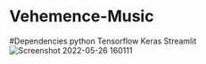 # Vehemence-Music

#Dependencies
python
Tensorflow
Keras
Streamlit
![Screenshot 2022-05-26 160111](https://user-images.githubusercontent.com/55612982/170471909-8e9f6741-e5cf-4a47-aba4-661df8498ca5.jpg)


